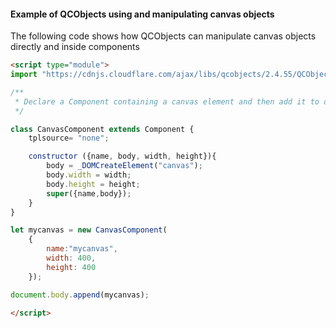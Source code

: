 #### Example of QCObjects using and manipulating canvas objects

The following code shows how QCObjects can manipulate canvas objects directly and inside components

```html
<script type="module">
import "https://cdnjs.cloudflare.com/ajax/libs/qcobjects/2.4.55/QCObjects.js";

/**
 * Declare a Component containing a canvas element and then add it to document body
 */

class CanvasComponent extends Component {
	tplsource= "none";

	constructor ({name, body, width, height}){
		body = _DOMCreateElement("canvas");
		body.width = width;
		body.height = height;
		super({name,body});
	}
}

let mycanvas = new CanvasComponent(
	{
		name:"mycanvas",
		width: 400,
		height: 400
	});

document.body.append(mycanvas);

</script>
```
